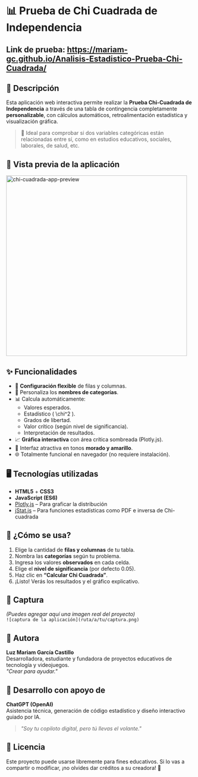 
# 📊 Prueba de Chi Cuadrada de Independencia
## Link de prueba: https://mariam-gc.github.io/Analisis-Estadistico-Prueba-Chi-Cuadrada/

## 🎯 Descripción

Esta aplicación web interactiva permite realizar la **Prueba Chi-Cuadrada de Independencia** a través de una tabla de contingencia completamente **personalizable**, con cálculos automáticos, retroalimentación estadística y visualización gráfica.

> 🧪 Ideal para comprobar si dos variables categóricas están relacionadas entre sí, como en estudios educativos, sociales, laborales, de salud, etc.

## 📸 Vista previa de la aplicación
<img width="486" alt="chi-cuadrada-app-preview" src="https://github.com/user-attachments/assets/2f9820e9-cc1a-4210-aed7-8ca43349e948" />

## ✨ Funcionalidades

- 📐 **Configuración flexible** de filas y columnas.
- 📝 Personaliza los **nombres de categorías**.
- 📊 Calcula automáticamente:
  - Valores esperados.
  - Estadístico \( \chi^2 \).
  - Grados de libertad.
  - Valor crítico (según nivel de significancia).
  - Interpretación de resultados.
- 📈 **Gráfica interactiva** con área crítica sombreada (Plotly.js).
- 🎨 Interfaz atractiva en tonos **morado y amarillo**.
- 🌐 Totalmente funcional en navegador (no requiere instalación).

## 🖥️ Tecnologías utilizadas

- **HTML5** + **CSS3**  
- **JavaScript (ES6)**  
- [Plotly.js](https://plotly.com/javascript/) – Para graficar la distribución  
- [jStat.js](https://github.com/jstat/jstat) – Para funciones estadísticas como PDF e inversa de Chi-cuadrada  

## 🧠 ¿Cómo se usa?

1. Elige la cantidad de **filas y columnas** de tu tabla.
2. Nombra las **categorías** según tu problema.
3. Ingresa los valores **observados** en cada celda.
4. Elige el **nivel de significancia** (por defecto 0.05).
5. Haz clic en **“Calcular Chi Cuadrada”**.
6. ¡Listo! Verás los resultados y el gráfico explicativo.

## 📸 Captura

*(Puedes agregar aquí una imagen real del proyecto)*  
`![captura de la aplicación](ruta/a/tu/captura.png)`

## 💜 Autora

**Luz Mariam García Castillo**  
Desarrolladora, estudiante y fundadora de proyectos educativos de tecnología y videojuegos.  
_"Crear para ayudar."_

## 🤖 Desarrollo con apoyo de

**ChatGPT (OpenAI)**  
Asistencia técnica, generación de código estadístico y diseño interactivo guiado por IA.  
> _"Soy tu copiloto digital, pero tú llevas el volante."_

## 📄 Licencia

Este proyecto puede usarse libremente para fines educativos. Si lo vas a compartir o modificar, ¡no olvides dar créditos a su creadora! 💫
